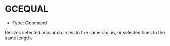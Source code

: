 # GCEQUAL

- Type: Command

Resizes selected arcs and circles to the same radius, or selected lines to the same length.
